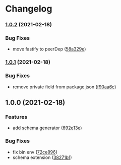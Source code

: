 # Changelog

### [1.0.2](https://www.github.com/Coobaha/typed-fastify/compare/v1.0.1...v1.0.2) (2021-02-18)


### Bug Fixes

* move fastify to peerDep ([58a329e](https://www.github.com/Coobaha/typed-fastify/commit/58a329ea53be06b35e7d5a9526b18c6e0d306930))

### [1.0.1](https://www.github.com/Coobaha/typed-fastify/compare/v1.0.0...v1.0.1) (2021-02-18)


### Bug Fixes

* remove private field from package.json ([f90aa6c](https://www.github.com/Coobaha/typed-fastify/commit/f90aa6c18f81c5b84c1a0972708359e638bf2465))

## 1.0.0 (2021-02-18)


### Features

* add schema generator ([692e13e](https://www.github.com/Coobaha/typed-fastify/commit/692e13e2b57ef98db6bfe51e0967ad682b24362a))


### Bug Fixes

* fix bin env ([72ce896](https://www.github.com/Coobaha/typed-fastify/commit/72ce896f72b9f5919bf29ce32b8c4f98d8576fa6))
* schema extension ([38271b1](https://www.github.com/Coobaha/typed-fastify/commit/38271b173d75cf7194fd72a5a351635623b00bff))
